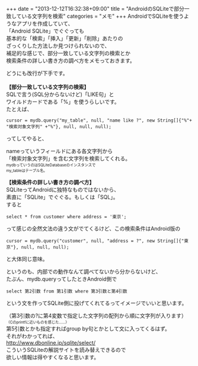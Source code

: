 +++
date = "2013-12-12T16:32:38+09:00"
title = "AndroidのSQLiteで部分一致している文字列を検索"
categories = "メモ"
+++
AndroidでSQLiteを使うようなアプリを作成していて、  
「Android SQLite」でぐぐっても  
基本的な「検索」「挿入」「更新」「削除」あたりの  
ざっくりした方法しか見つけられないので、  
補足的な感じで、部分一致している文字列の検索とか  
検索条件の詳しい書き方の調べ方をメモっておきます。  
  
どうにも改行が下手です。  
<strong>  
【部分一致している文字列の検索】</strong>  
SQLで言う(SQL分からないけど)「LIKE句」と  
ワイルドカードである「%」を使うらしいです。  
たとえば、  
<pre><code>cursor = mydb.query("my_table", null, "name like ?", new String[]{"%"+ "検索対象文字列" +"%"}, null, null, null);</code></pre>ってしてやると、  
nameっていうフィールドにある各文字列から  
「検索対象文字列」を含む文字列を検索してくれる。  
<span style="font-size:x-small;">mydbっていうのはSQLiteDatabaseのインスタンスで  
my_tableはテーブル名。</span>  
  
<strong>【検索条件の詳しい書き方の調べ方】</strong>  
SQLiteってAndroidに独特なものではないから、  
素直に「SQLite」でぐぐる。もしくは「SQL」。  
すると  
<pre><code>select * from customer where address = '東京';</code></pre>って感じの全然文法の違う文がでてくるけど、この検索条件はAndroid版の  
<pre><code>cursor = mydb.query("customer", null, "address = ?", new String[]{"東京"}, null, null, null);</code></pre>と大体同じ意味。  
というのも、内部での動作なんて調べてないから分からないけど、  
たぶん、mydb.queryってしたときAndroid側で  
<pre><code>select 第2引数 from 第1引数 where 第3引数と第4引数</code></pre>という文を作ってSQLite側に投げてくれてるってイメージでいいと思います。  
（第3引数の?に第4変数で指定した文字列の配列から順に文字列が入ります）  
<span style="font-size:x-small;">（Cのprintfに近いものを感じた……）</span>  
第5引数とかも指定すればgroup by句とかとして文に入ってくるはず。  
それがわかってれば、  
<a href="http://www.dbonline.jp/sqlite/select/" target="_blank" title="sqlite">http://www.dbonline.jp/sqlite/select/</a>  
こういうSQLiteの解説サイトを読み替えできるので  
欲しい情報は得やすくなると思います。